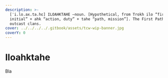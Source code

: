 ```yaml
---
description: >-
  [ˈi.lo.ax.ta.hɛ] ILOAHKTAHE –noun. [Hypothetical, from Trokh ilo “first,
  initial” + ahk “action, duty” + tahe “path, mission”]. The First Path. Aslan
  outcast clans.
cover: ../../../../.gitbook/assets/tcw-wip-banner.jpg
coverY: 0
---
```


# Iloahktahe

Bla
